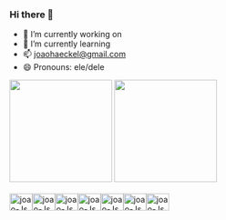 ### Hi there 👋


- 🔭 I’m currently working on 
- 🌱 I’m currently learning 
- 📫 joaohaeckel@gmail.com 
- 😄 Pronouns: ele/dele

<div>
        <a href=""></a>
        <!-- Colocando a 1 tabela - GitHub Stats -->
        <img height="180em"
            src="http://github-readme-stats.vercel.app/api?username=JvHaeckel&show_icons=true&theme=aura&include_all_commits=true&count_private=true"
            alt="">
        <!-- Colocando a 2 tabela - Most Used Languages -->
        <img height="180em"
            src="http://github-readme-stats.vercel.app/api/top-langs/?username=JvHaeckel&layout=compact&langs_count=16&theme=aura">
    </div>
    <!-- Colocando os icons-->
    <div class="row">
        <link rel="stylesheet" href="https://cdn.jsdelivr.net/gh/devicons/devicon@v2.15.1/devicon.min.css">
    </div>
    <div class="coluna" style="display: inline_block; float: left; margin:0"; pading:0> <br>
        <img height="30" width="40" style="clear: both;
        display: table;" src="https://cdn.jsdelivr.net/gh/devicons/devicon/icons/angularjs/angularjs-original.svg"
            alt="joao-Js">
    </div>
    <div class="coluna" style="display: inline_block; float: left; width: auto;"> <br>
        <img height="30" width="40" style="clear: both;
        display: table;" src="https://cdn.jsdelivr.net/gh/devicons/devicon/icons/canva/canva-original.svg"
            alt="joao-Js">
    </div>
    <div class="coluna" style="display: inline_block; float: left; width: auto;"> <br>
        <img height="30" width="40" style="clear: both;
        display: table;" src="https://cdn.jsdelivr.net/gh/devicons/devicon/icons/css3/css3-original.svg"
            alt="joao-Js">
    </div>
    <div class="coluna" style="display: inline_block; float: left; width: auto;"> <br>
        <img height="30" width="40" style="clear: both;
        display: table;"src="https://cdn.jsdelivr.net/gh/devicons/devicon/icons/docker/docker-original.svg"
            alt="joao-Js">
    </div>
    <div class="coluna" style="display: inline_block; float: left; width: auto;"> <br>
        <img height="30" width="40" style="clear: both;
        display: table;" src="https://cdn.jsdelivr.net/gh/devicons/devicon/icons/gitlab/gitlab-original.svg"
            alt="joao-Js">
    </div>
    <div class="coluna" style="display: inline_block; float: left; width: auto;"> <br>
        <img height="30" width="40" style="clear: both;
        display: table;" src="https://cdn.jsdelivr.net/gh/devicons/devicon/icons/html5/html5-original.svg"
            alt="joao-Js">
    </div style>
    <div class="coluna" style="display: inline_block; float: left; width: auto;"> <br>
        <img height="30" width="40" style="clear: both;
        display: table;" src="https://cdn.jsdelivr.net/gh/devicons/devicon/icons/java/java-original.svg"
            alt="joao-Js">
    </div>
   
